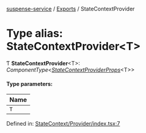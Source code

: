 [suspense-service](../README.md) / [Exports](../modules.md) / StateContextProvider

# Type alias: StateContextProvider<T\>

Ƭ **StateContextProvider**<T\>: *ComponentType*<[*StateContextProviderProps*](../interfaces/statecontextproviderprops.md)<T\>\>

#### Type parameters:

| Name |
| :------ |
| `T` |

Defined in: [StateContext/Provider/index.tsx:7](https://github.com/patrickroberts/suspense-service/blob/master/src/StateContext/Provider/index.tsx#L7)
